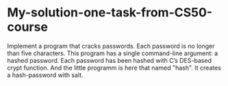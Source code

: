 # My-solution-one-task-from-CS50-course
Implement a program that cracks passwords.  Each password is no longer than five characters. This program has a single command-line argument: a hashed password.  Each password has been hashed with C’s DES-based crypt function.
And the little programm is here that named "hash". It creates a hash-password with salt.
